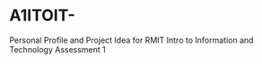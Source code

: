 # A1ITOIT-
Personal Profile and Project Idea for RMIT Intro to Information and Technology Assessment 1

